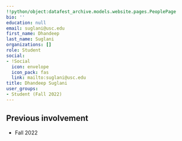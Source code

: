 ```yaml
---
!!python/object:datafest_archive.models.website.pages.PeoplePage
bio: ''
education: null
email: suglani@usc.edu
first_name: Dhandeep
last_name: Suglani
organizations: []
role: Student
social:
- !Social
  icon: envelope
  icon_pack: fas
  link: mailto:suglani@usc.edu
title: Dhandeep Suglani
user_groups:
- Student (Fall 2022)
---
```



## Previous involvement

* Fall 2022

